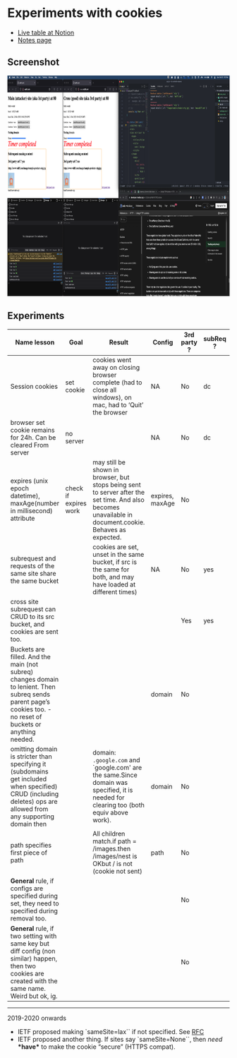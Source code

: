 # Experiments with cookies

- [Live table at Notion](https://www.notion.so/Experiments-with-cookies-9bfd4f4d46494084b14af6fb36cc072a?pvs=4)
- [Notes page](https://github.com/sanjar-notes/nodejs/blob/1c6eb89feaff0e3bcd92395573b2dbcf9fbb0b95/home/4_resource_itineraries/2_Node_js_complete_guide_academind/14_Sessions_and_Cookies/235_Cookie_experiments.md)

## Screenshot

<img src="Pasted_image_20231022011359.png" height="500px" alt="screeshot-debug" />

## Experiments

| Name lesson                                                                                                                                                      | Goal                  | Result                                                                                                                                                  | Config          | 3rd party ? | subReq ? | Tags |
| ---------------------------------------------------------------------------------------------------------------------------------------------------------------- | --------------------- | ------------------------------------------------------------------------------------------------------------------------------------------------------- | --------------- | ----------- | -------- | ---- |
| Session cookies                                                                                                                                                  | set cookie            | cookies went away on closing browser complete (had to close all windows), on mac, had to ‘Quit’ the browser                                             | NA              | No          | dc       |      |
| browser set cookie remains for 24h. Can be cleared From server                                                                                                   | no server             |                                                                                                                                                         | NA              | No          | dc       |      |
| expires (unix epoch datetime), maxAge(number in millisecond) attribute                                                                                           | check if expires work | may still be shown in browser, but stops being sent to server after the set time. And also becomes unavailable in document.cookie. Behaves as expected. | expires, maxAge | No          |          |      |
| subrequest and requests of the same site share the same bucket                                                                                                   |                       | cookies are set, unset in the same bucket, if src is the same for both, and may have loaded at different times)                                         | NA              | No          | yes      |      |
| cross site subrequest can CRUD to its src bucket, and cookies are sent too.                                                                                      |                       |                                                                                                                                                         |                 | Yes         | yes      |      |
| Buckets are filled. And the main (not subreq) changes domain to lenient. Then subreq sends parent page’s cookies too. - no reset of buckets or anything needed.  |                       |                                                                                                                                                         | domain          | No          |          |      |
| omitting domain is stricter than specifying it (subdomains get included when specified) CRUD (including deletes) ops are allowed from any supporting domain then |                       | domain: `.google.com` and `google.com' are the same.Since domain was specified, it is needed for clearing too (both equiv above work).                  | domain          | No          |          |      |
| path specifies first piece of path                                                                                                                               |                       | All children match.if path = /images.then /images/nest is OKbut / is not (cookie not sent)                                                              | path            | No          |          |      |
| **General** rule, if configs are specified during set, they need to specified during removal too.                                                                |                       |                                                                                                                                                         |                 | No          |          |      |
| **General** rule, if two setting with same key but diff config (non similar) happen, then two cookies are created with the same name. Weird but ok, ig.          |                       |                                                                                                                                                         |                 | No          |          |      |

---

2019-2020 onwards

- IETF proposed making `sameSite=lax`` if not specified. See [RFC](https://datatracker.ietf.org/doc/html/draft-west-cookie-incrementalism-00)
- IETF proposed another thing. If sites say `sameSite=None``, then _need_ **\***have**\*** to make the cookie “secure” (HTTPS compat).
